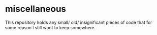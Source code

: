 # miscellaneous

This repository holds any small/ old/ insignificant pieces of code that for some reason I still want to keep somewhere.
